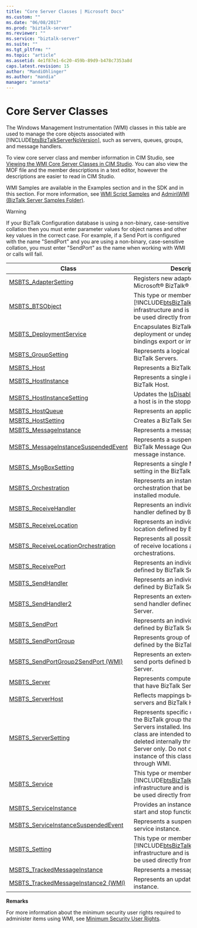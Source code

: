 ```yaml
---
title: "Core Server Classes | Microsoft Docs"
ms.custom: ""
ms.date: "06/08/2017"
ms.prod: "biztalk-server"
ms.reviewer: ""
ms.service: "biztalk-server"
ms.suite: ""
ms.tgt_pltfrm: ""
ms.topic: "article"
ms.assetid: 4e1f87e1-6c20-459b-89d9-b478c7353a8d
caps.latest.revision: 15
author: "MandiOhlinger"
ms.author: "mandia"
manager: "anneta"
---
```

# Core Server Classes
The Windows Management Instrumentation (WMI) classes in this table are used to manage the core objects associated with [!INCLUDE[btsBizTalkServerNoVersion](../includes/btsbiztalkservernoversion-md.md)], such as servers, queues, groups, and message handlers.  
  
 To view core server class and member information in CIM Studio, see [Viewing the WMI Core Server Classes in CIM Studio](../core/viewing-the-wmi-core-server-classes-in-cim-studio.md). You can also view the MOF file and the member descriptions in a text editor, however the descriptions are easier to read in  CIM Studio.  
  
 WMI Samples are available in the Examples section and in the SDK and in this section. For more information, see [WMI Script Samples](../core/wmi-script-samples.md) and [Admin\WMI (BizTalk Server Samples Folder)](../core/admin-wmi-biztalk-server-samples-folder.md).  
  
> [!WARNING]
>  If your BizTalk Configuration database is using a non-binary, case-sensitive collation then you must enter parameter values for object names and other key values in the correct case. For example, if a Send Port is configured with the name "SendPort" and you are using a non-binary, case-sensitive collation, you must enter "SendPort" as the name when working with WMI or calls will fail.  
  
|Class|Description|  
|-----------|-----------------|  
|[MSBTS_AdapterSetting](../core/msbts-adaptersetting-wmi.md)|Registers new adapters with Microsoft® BizTalk® Server.|  
|[MSBTS_BTSObject](../core/msbts-btsobject-wmi.md)|This type or member supports the [!INCLUDE[btsBizTalkServerNoVersion](../includes/btsbiztalkservernoversion-md.md)] infrastructure and is not intended to be used directly from your code.|  
|[MSBTS_DeploymentService](../core/msbts-deploymentservice-wmi.md)|Encapsulates BizTalk assemblies for deployment or undeployment and bindings export or import.|  
|[MSBTS_GroupSetting](../core/msbts-groupsetting-wmi.md)|Represents a logical grouping of BizTalk Servers.|  
|[MSBTS_Host](../core/msbts-host-wmi.md)|Represents a BizTalk Server Host.|  
|[MSBTS_HostInstance](../core/msbts-hostinstance-wmi.md)|Represents a single instance of a BizTalk Host.|  
|[MSBTS_HostInstanceSetting](../core/msbts-hostinstancesetting-wmi.md)|Updates the [IsDisabled](../core/msbts-hostinstancesetting-isdisabled-property-wmi.md) property when a host is in the stopped state.|  
|[MSBTS_HostQueue](../core/msbts-hostqueue-wmi.md)|Represents an application.|  
|[MSBTS_HostSetting](../core/msbts-hostsetting-wmi.md)|Creates a BizTalk Server Host setting.|  
|[MSBTS_MessageInstance](../core/msbts-messageinstance-wmi.md)|Represents a message instance.|  
|[MSBTS_MessageInstanceSuspendedEvent](../core/msbts-messageinstancesuspendedevent-wmi.md)|Represents a suspended event for a BizTalk Message Queuing (MSMQT) message instance.|  
|[MSBTS_MsgBoxSetting](../core/msbts-msgboxsetting-wmi.md)|Represents a single MessageBox setting in the BizTalk Server group.|  
|[MSBTS_Orchestration](../core/msbts-orchestration-wmi.md)|Represents an instance of an orchestration that belongs to the installed module.|  
|[MSBTS_ReceiveHandler](../core/msbts-receivehandler-wmi.md)|Represents an individual receive handler defined by BizTalk Server.|  
|[MSBTS_ReceiveLocation](../core/msbts-receivelocation-wmi.md)|Represents an individual receive location defined by BizTalk Server.|  
|[MSBTS_ReceiveLocationOrchestration](../core/msbts-receivelocationorchestration-wmi.md)|Represents all possible combinations of receive locations and orchestrations.|  
|[MSBTS_ReceivePort](../core/msbts-receiveport-wmi.md)|Represents an individual receive port defined by BizTalk Server.|  
|[MSBTS_SendHandler](../core/msbts-sendhandler-wmi.md)|Represents an individual send handler defined by BizTalk Server.|  
|[MSBTS_SendHandler2](../core/msbts-sendhandler2-wmi.md)|Represents an extended individual send handler defined by BizTalk Server.|  
|[MSBTS_SendPort](../core/msbts-sendport-wmi.md)|Represents an individual send port defined by BizTalk Server.|  
|[MSBTS_SendPortGroup](../core/msbts-sendportgroup-wmi.md)|Represents group of send ports defined by the BizTalk Server.|  
|[MSBTS_SendPortGroup2SendPort (WMI)](../core/msbts-sendportgroup2sendport-wmi.md)|Represents an extended group of send ports defined by the BizTalk Server.|  
|[MSBTS_Server](../core/msbts-server-wmi.md)|Represents computers within a group that have BizTalk Servers installed.|  
|[MSBTS_ServerHost](../core/msbts-serverhost-wmi.md)|Reflects mappings between BizTalk servers and BizTalk Hosts.|  
|[MSBTS_ServerSetting](../core/msbts-serversetting-wmi.md)|Represents specific computers within the BizTalk group that have BizTalk Servers installed. Instances of this class are intended to be created and deleted internally through BizTalk Server only. Do not create or delete instance of this class explicitly through WMI.|  
|[MSBTS_Service](../core/msbts-service-wmi.md)|This type or member supports the [!INCLUDE[btsBizTalkServerNoVersion](../includes/btsbiztalkservernoversion-md.md)] infrastructure and is not intended to be used directly from your code.|  
|[MSBTS_ServiceInstance](../core/msbts-serviceinstance-wmi.md)|Provides an instance of a service, with start and stop functionality.|  
|[MSBTS_ServiceInstanceSuspendedEvent](../core/msbts-serviceinstancesuspendedevent-wmi.md)|Represents a suspended event for a service instance.|  
|[MSBTS_Setting](../core/msbts-setting-wmi.md)|This type or member supports the [!INCLUDE[btsBizTalkServerNoVersion](../includes/btsbiztalkservernoversion-md.md)] infrastructure and is not intended to be used directly from your code.|  
|[MSBTS_TrackedMessageInstance](../core/msbts-trackedmessageinstance-wmi.md)|Represents a message instance.|  
|[MSBTS_TrackedMessageInstance2 (WMI)](../core/msbts-trackedmessageinstance2-wmi.md)|Represents an updated message instance.|  
  
 **Remarks**  
  
 For more information about the minimum security user rights required to administer items using WMI, see [Minimum Security User Rights](../core/minimum-security-user-rights.md).